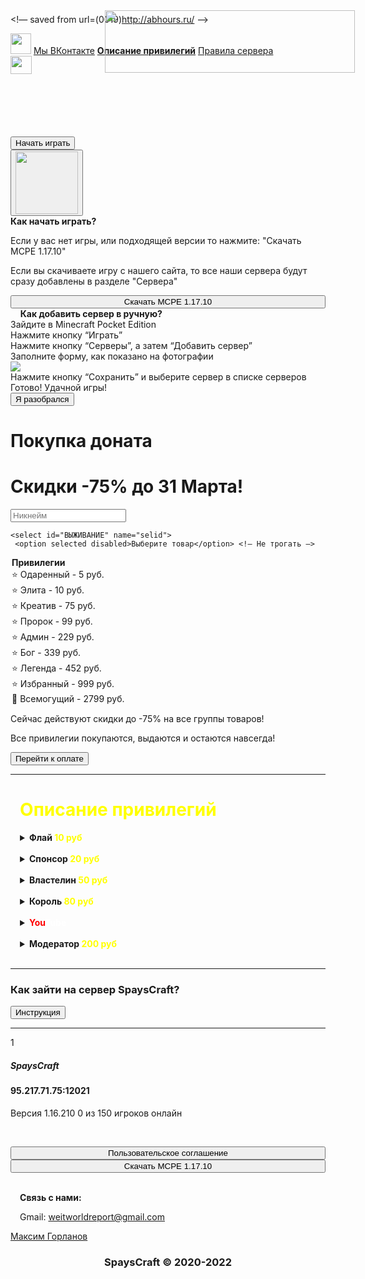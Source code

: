 <!DOCTYPE html> 
<!— saved from url=(0019)http://abhours.ru/ —> 
<html lang="ru"><head><meta http-equiv="Content-Type" content="text/html; charset=UTF-8"> 
 
 <meta name="viewport" content="width=device-width, initial-scale=1, shrink-to-fit=no"> 
 <meta name="robots" content="all"> 
 <meta name="author" content="phpmc.ru"> 
 <meta name="description" content="SpaysCraft - это сервер Minecraft Pocket Edition"> 
 
 
 <title>SpaysCraft - Сервер для MCPE</title> 
 
 <link rel="shortcut icon" href="img/logo-s.png" type="img/png"> 
 <link rel="stylesheet" href="./bootstrap.min.css"> 
 <link href="./css" rel="stylesheet"> 
 <link rel="stylesheet" href="./CasesCraft.css"> 
 <script type="text/javascript" async="" src="./tag.js"></script><script src="./jquery-3.3.1.min.js"></script> 
 <script src="./jquery.copy-to-clipboard.js"></script> 
 <script src="./bootstrap.bundle.min.js"></script> 
 <script src="./CasesCraft.js"></script> 
 
</head> 
 
<style> 
body {background: url("img/fone-yelow.jpg") no-repeat; 
-moz-background-size: 100%; 
-webkit-background-size: 100%; 
background-size: 100%;} 
</style> 
<body style="background-attachment: fixed" topmargin="0"> 
 <div class="sidenav" id="sidenav_mobile"> 
 <img src="img/X.png" width="33px" height="33px" id="sidenav_mobile_close"> 
 <a href="http://vk.com/aborigenhours" target="_blank">Мы ВКонтакте</a> 
 <a href="https://vk.com/topic-179641867_46981796" target="_blank"><b>Описание привилегий</b></a> 
 <a href="https://vk.com/topic-179641867_46981254" target="_blank">Правила сервера</a> 
 <!----<a href="/cabinet/">Личный кабинет</a>----> 
 </div> 
 
 <div class="header"> 
 <div class="navbar-light navbar-expand-lg2"> 
 <div class="container"> 
 <div class="header-content d-flex align-items-center"> 
 <div class="block3D d-lg-none d-xl-none openMenu" id="sidenav_mobile_toggle"> 
 <img src="./menu.png" width="34px" height="29"> 
 </div> 
 <img style="position: relative;width: 400px;height: 100px;left: 30%;top: -102px;" src="img/weitworld.png"> 
 <!---<a href="/cabinet/">Личный кабинет</a>----> 
 </span> 
 <button class="start_game block3D" data-toggle="modal" data-target="#modal_start_game">Начать играть</button> 
 </div> 
 </div> 
 </div> 
 </div> 
 <div id="notifications"> 
 <div class="container"> 
 </div> 
 </div> 
 
 <div class="modal fade bd-example-modal-lg" tabindex="-1" id="modal_start_game"> 
 <div class="modal-dialog"> 
 <div class="container"> 
 <div class="row align-items-center justify-content-center"> 
 <div class="col-12 col-lg-10"> 
 <div class="modal-content start_game_modal"> 
 <button type="button" class="close" data-dismiss="modal"> 
 <img src="img/X.png" width="100px" height="100px" top="10px"> 
 </button> 
 <div class="row justify-content-center"> 
 <div class="col-11 col-lg-10"> 
 <b class="add_manual">Как начать играть?</b> 
<p>Если у вас нет игры, или подходящей версии то нажмите: "Скачать MCPE 1.17.10"</p> 
<p>Если вы скачиваете игру с нашего сайта, то все наши сервера будут сразу добавлены в разделе "Сервера"</p> 
 
<div class="content"> 
<button onclick="location.href = '1.17.10-abhours.apk'" style="width: 100%;" class="red">Скачать MCPE 1.17.10</button> 
&nbsp; 
&nbsp; 
 <b class="add_manual">Как добавить сервер в ручную?</b> 
 
 </div> 
 
 <div class="steps"> 
 <div class="step">Зайдите в Minecraft Pocket Edition</div> 
 <div class="step">Нажмите кнопку “Играть”</div> 
 <div class="step">Нажмите кнопку “Серверы”, а затем “Добавить сервер”</div> 
 <div class="step no-flex"> 
 <span>Заполните форму, как показано на фотографии</span> 
 <div><img src="./StartGame.png"></div> 
 </div> 
 <div class="step">Нажмите кнопку “Сохранить” и выберите сервер в списке серверов</div> 
 <div class="step">Готово! Удачной игры!</div> 
 </div> 
 <div class="ip clearfix"> 
 
 </div> 
 </div> 
 </div> 
 
 <div class="footer"> 
 <button type="button" data-dismiss="modal">Я разобрался</button> 
 </div> 
 </div> 
 </div> 
 </div> 
 </div> 
 </div> 
 </div> 
 <div class="container indexPage"> 
 <div class="row"> 
 <div class="col-12 col-lg-7 mainBlock"> 
 <form action="(ссылка на
[Ссылка]
AbHours.ru - Сервера Minecraft PE
http://abhours.ru
платёжную систему)" class="block row justify-content-center" method="post"> 
 <div class="content"> 
 
 
 
 
 
 
 <h1>Покупка доната</h1> 
 <h1>Скидки -75% до 31 Марта!</h1> 
 <input type="text" placeholder="Никнейм" id="username" name="username" value=""> 
 
    <select id="ВЫЖИВАНИЕ" name="selid"> 
     <option selected disabled>Выберите товар</option> <!— Не трогать —> 
 <optgroup label="Привилегии"> <!— ГРуппа доната —> 
  
 <!— <option value="Номерочек">👉🏻 Прива - 1 руб.</option> - Любое название, где value= указывать id из админки —> 
 
<option value="1">⭐ Одаренный - 5 руб.</option> 
<option value="2">⭐ Элита - 10 руб.</option> 
<option value="3">⭐ Креатив - 75 руб.</option> 
<option value="4">⭐ Пророк - 99 руб.</option> 
<option value="5">⭐ Админ - 229 руб.</option> 
<option value="6">⭐ Бог - 339 руб.</option> 
<option value="7">⭐ Легенда - 452 руб.</option> 
<option value="8">⭐ Избранный - 999 руб.</option> 
<option value="9">🥇 Всемогущий - 2799 руб.</option> 
 
 
 <optgroup label=" "> 
 
 
 <optgroup label="Разблокировка аккаунта"> 
<option value="10">👮 Разбан - 30 руб.</option> 
 
 <optgroup label=" "> 
 
 <optgroup label="Донат кейсы:"> 
 
<option value="11">⭐ Донат-кейс - 30 руб.</option> 
 
 
</optgtoup> 
</select> 
 
 </div> 
 <div class="footer row justify-content-center"> 
 <div class="content"> 
 
 <p>Сейчас действуют скидки до -75% на все группы товаров!</p> 
 <p>Все привилегии покупаются, выдаются и остаются навсегда!</p> 
 
 <button type="submit" class="red">Перейти к оплате</button> 
 </div> 
 </div> 
 </form> 
 </div> 
<hr> 
 <h1 style="position: relative;left: 3%"> 
<font color="yellow">Описание привилегий</font> 
</h1> 
<details style="position: relative;left: 3%"> 
<summary> 
<b>Флай 
<font color="yellow">10 руб</font></b> 
</summary> 
Тут 
</details><br> 
 
<details style="position: relative;left: 3%"> 
<summary> 
<b>Спонсор 
<font color="yellow">20 руб</font></b> 
</summary> 
Тут будет описание этой привилегии 
</details><br> 
 
<details style="position: relative;left: 3%"> 
<summary> 
<b>Властелин 
<font color="yellow">50 руб</font></b> 
</summary> 
Тут будет описание этой привилегии 
</details><br> 
 
<details style="position: relative;left: 3%"> 
<summary> 
<b>Король 
<font color="yellow">80 руб</font></b> 
</summary> 
Тут будет описание этой привилегии 
</details><br> 
 
<details style="position: relative;left: 3%"> 
<summary> 
<b><font color="red">You</font><font color="white">Tube</font> 
<font color="yellow"></font></b> 
</summary> 
Подать заявку можно здесь: 
</details><br> 
 
<details style="position: relative;left: 3%"> 
<summary> 
<b>Модератор 
<font color="yellow">200 руб</font></b> 
</summary> 
Тут будет описание этой привилегии 
</details><br> 
<hr> 
 <h3>Как зайти на сервер SpaysCraft?</h3> 
 <b><button class="start_game block3D" data-toggle="modal" data-target="#modal_start_game" class="red">Инструкция</button></b> 
 <hr> 
 <div class="col-12 col-lg-5 rightBlock"> 
 <div class="block block3D"> 
 <div class="card-body d-flex justify-content-between align-items-center"> 
 <div class="d-flex align-items-center"> 
 <div class="server-online bg-light-warning mr-3"> 
 <div class="server-online-indicator-content text-warning text-shadow-warning">1</div> 
 <div class="server-online-indicator bg-medium"> 
 <div class="server-online-indicator-progress server-online-indicator-progress-shadow-warning bg-warning" style="height: 0%"></div> 
 </div> 
 </div> 
 <div> 
 <h5 class="font-weight-bolder text-white mb-0">SpaysCraft</h5> 
 <h4 class="font-weight-boldest text-warning mb-0 text-uppercase display-5"> 
 <span class="text-shadow-warning" id="server-22767-address">95.217.71.75:12021</span> 
 <i class="far fa-copy ml-2 ml-sm-3 text-white cursor-pointer" onclick="copyToClipboard('95.217.71.75:12021');"></i> 
 </h4> 
 <span class="badge-custom"><i class="fas fa-code-branch mr-1"></i>Версия <span class="text-white">1.16.210</span></span> 
 <span class="badge-custom"><i class="fas fa-users mr-1"></i><span class="text-warning">0 из 150</span> игроков онлайн</span> 
 </div> 
 </div>
</div> 
 </div> 
 </div> 
 
 
&nbsp; 
&nbsp; 
 
<div class="buttons"> 
 <button onclick="location.href = 'https://vk.com/topic-179641867_46981328'" style="width: 100%;">Пользовательское соглашение</button> 
</div> 
<div class="content"> 
<button onclick="location.href = '1.17.10-abhours.apk'" style="width: 100%;" class="red">Скачать MCPE 1.17.10</button> 
&nbsp; 
&nbsp; 
 
 </div> 
 
 
 
 
 </div> 
 </div> 
 </div> 
 </div> 
 
 
 </div> 
</div> 
 
 
 
 <b><p style="position: relative;left: 3%">Связь с нами:</p></font></b> 
 <p style="position: relative;left: 3%">Gmail:</font> <a href="#0"> weitworldreport@gmail.com</p> 
 <a href="https://vk.com/neutron8413">Максим Горланов</a> 
 <h3 style="position: relative; text-align: center;">SpaysCraft © 2020-2022</h3> 
 
<style> 
 
 .header .start_game.block3D { 
 display: inline-block; 
 } 
</style>
